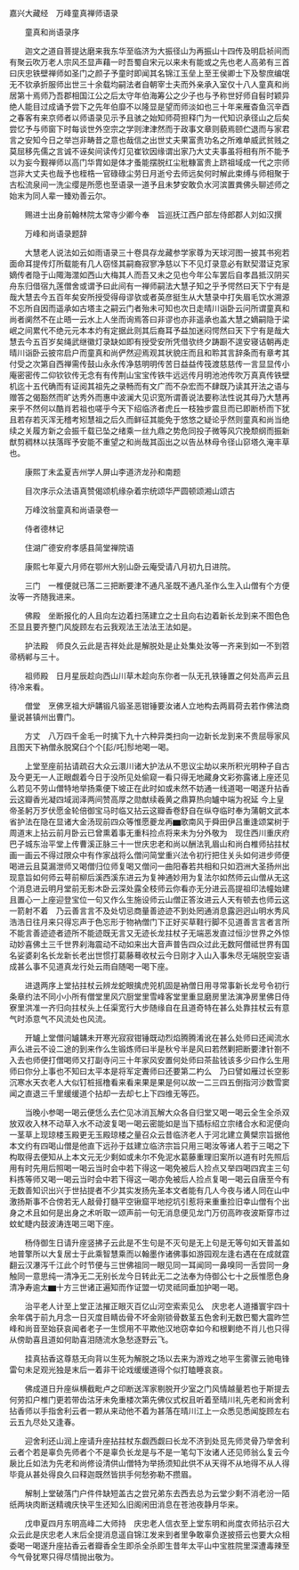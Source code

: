 <!-- { "loadSidebar": true } -->
嘉兴大藏经　万峰童真禅师语录


　　童真和尚语录序

　　迦文之道自菩提达磨来我东华至临济为大振径山为再振山十四传及明启祯间而有聚云吹万老人宗风丕显声藉一时吾蜀自宋元以来未有能或之先也老人高弟有三首曰庆忠铁壁禅师如圣门之颜子予童时即闻其名锦江玉垒上至王侯卿士下及黎庶编氓无不钦承折服师出世三十余载均嗣法者自朝宰士夫而外亲承入室仅十八人童真和尚居第十焉师乃吾郡相国江公之后太守年伯海筹公之少子也与予称世好师自髫时颖异绝人能目过成诵予尝下之先年伯靡不以隆显是望而师淡如也三十年来雁杳鱼沉辛酉之春客有来京师者以师语录见示予且骇之始知师荷担释门为一代知识承径山之后矣尝忆予与师窗下时每谈世外空宗之学则津津然而于政事文章则藐焉颐伫退而与家君言之安知今日之举岂非畴昔之意也哉信之出世丈夫果富贵功名之所难单威武贫贱之莫屈移先儒之言诚不诬矣间读传灯见崔钦因缘谓出家乃大丈夫事虽将相有所不能予以为妄今觐禅师以高门华胄如是体才蚤能摆脱红尘秕糠富贵上跻祖域成一代之宗师岂非大丈夫也哉予也桎梏一官碌碌尘劳日月逝兮去师远矣何时解此束缚与师相聚于古松流泉间一洗尘缨是所愿也至语录一道予且未梦安敢负水河滨置粪佛头聊述师之始末为同人辈一臻劝善云尔。

　　赐进士出身前翰林院太常寺少卿今奉　旨巡抚江西户部左侍郎郡人刘如汉撰

　　万峰和尚语录题辞

　　大慧老人说法如云如雨语录三十卷具存龙藏参学家尊为天球河图一披其书宛若面命耳提传灯所载能有几人窃怪其嗣裔寂寥净慈以下不见灯录意必有默契潜证克家嫡传者隐于山陬海澨如西山大梅其人而吾又未之见也今年公车罢后自孝昌抵汉阴买舟东归借宿九莲僧舍或谓予曰此间有一禅师嗣法大慧子知之乎予愕然曰天下宁有是哉大慧去今五百年矣安所授受得母谬欤或者英彦挺生从大慧录中打失眉毛饮水溯源不忘所自因而遥承如古塔主之嗣云门者殆未可知也次日走晴川诣卧云问所谓童真和尚者阒然不在止晤一云水上人坐而询焉答曰非谬也亦非遥承也盖大慧之嫡嗣隐于梁岷之间累代不绝元元本本灼有定据此则其后裔耳予益加迷闷愕然曰天下宁有是哉大慧去今五百岁矣绳武继徽灯录缺如即有授受安所凭借欤终夕踌蹰不遑安寝诘朝再走晴川诣卧云披帘启户而童真和尚俨然迎焉观其状貌庄而且和聆其言辞条而有章考其付受之次第自西禅需传鼓山永永传净慈明明传苦日益益传筏渡慈慈传一言显显传小庵密密传二仰钦钦传无念有有传荆山宝宝传铁牛远远传月明池池传吹万真真传铁壁机迄十五代确而有证阅其祖先之录畅而有文广而不杂宏而不肆既乃读其开法之语与赠答之偈豁然而旷达秀外而惠中波澜大见识宽所谓善说法要称法性说其母乃大慧再来乎不然何以酷肖若祖也嗟乎今天下绍临济者虎丘一枝独步震旦而已即断桥而下犹且若存若灭浑无稽考矧慧祖之后久而鲜征其能免于悠悠之疑论乎然则童真和尚当绝续之关履方新之会振千载已坠之绪乘一丝九鼎之势危同投子微等风穴挽颓纲而振新猷剪稠林以扶落晖予安能不重望之和尚哉其函出之以告丛林母令径山窌塔久淹丰草也。

　　康熙丁未孟夏吉州学人屏山李道济龙孙和南题

　　目次序示众法语真赞偈颂机缘杂着宗统颂华严圆顿颂湘山颂古

　　万峰汶翁童真和尚语录卷一

　　侍者德林记

　　住湖广德安府孝感县简堂禅院语

　　康熙七年夏六月师在鄂州大别山卧云庵受请八月初九日进院。

　　三门　一椎便就已落二三把断要津不通凡圣既不通凡圣作么生入山僧有个方便汝等一齐随我进来。

　　佛殿　坐断报化的人且向左边着扫荡建立之士且向右边着新长龙到来不图色色丕显且要齐整门风旋顾左右云我观法王法法王法如是。

　　护法殿　师良久云此是吉祥处此是解脱处是止处集处汝等一齐来到如一不到笤帚柄郸与三十。

　　祖师殿　日月星辰趁向西山川草木趁向东你者一队无孔铁锤置之何处高声云且待冷来看。

　　僧堂　烹佛烹祖大炉韝锻凡锻圣恶钳锤要汝诸人立地构去两肩荷去若作佛法商量说甚镇州出曹门。

　　方丈　八万四千金毛一时擒下九十六种异类扫向一边新长龙到来不贵屈辱家风且图天下衲僧永脱窝臼个个[髟/吒]髿地喝一喝。

　　上堂至座前拈请疏召大众云澴川诸大护法从不思议尘劫以来所积光明种子自古及今更无一人正眼觑着今日于没所见处偷窥一看只得无地藏身文彩弥露诸上座还见么若见不劳山僧特地举扬乘便下坡正在此时如或未然不妨通一线道喝一喝遂升拈香云这瓣香光凝四域润泽两间赞高厚之勋猷续羲黄之鼎算热向罏中端为祝延
今上皇帝圣躬万岁伏愿金轮倍御宝马时临又拈云这瓣香卷舒自在纵夺临时奉为蒲朝文武本省护法在隐在显诸大金汤现前四众等惟愿夔龙再▆歌南风于舜田伊吕重逢颂棠树于周道末上拈云前月卧云已曾熏着事无重科捡点将来未为分外敬为　现住西川重庆府巴子城东治平堂上传曹溪正脉三十一世庆忠老和尚以酬法乳眉山和尚白椎师拈拄杖画一画云不得过限众中有作家战将么僧问简堂重兴法令初行把住关头如何进步师便喝进云且莫漏泄师又喝僧归位师复喝又僧问一曲阳春若共相和只如泗洲大圣扬州出现意旨如何师云萼前柳后溪西溪东进云为复神通妙用为复法尔如然师云山僧从无这个消息进云明月堂前无影木卧云深处露全枝师云你看亦无分进云高提祖印法幢始建且置心一上座迎登宝位一句又作么生施设师云山僧正答汝进云人天有顿去也师云这一箭射不着　乃云善言言不及处切忌商量善迹迹不到处罔通消息露迥迥山明水秀风浩浩日往月来只得忘声于色忘形于物衲僧门下正好买草鞋行脚不见道善言言者言所不能言善迹迹者迹所不能迹既无言又无迹长龙拄杖子无端恶发直过恒沙世界之外惊动妙喜佛土三千世界刹海震动不动如来出大音声普告四众过此无数阿僧祗世界有国名娑婆刹名长龙新长老出世惯打葛藤蓦收杖云今日刚才入山入事朱尽无端脱空妄语成甚么事不见道真龙行处云雨自随喝一喝下座。

　　进退两序上堂拈拄杖云辨龙蛇眼擒虎兕机固是衲僧日用寻常事新长龙号令初行条章约法不同小小所有僧堂里风穴厨堂里雪峰客堂里重显磨房里法演净房里佛日侍寮里洪准一齐归向拄杖头上任渠宽行大步随缘自在且道奇特在甚么处靠拄杖云有意气时添意气不风流处也风流。

　　开罏上堂僧问罏韝未开寒光寂寂钳锤既动烈焰腾腾淆讹在甚么处师曰还闻流水声么进云不设二途的到来作么生锻炼师曰半是秋兮半是风曰若然剿把断要津针劄不入去也师便打僧喝师又打副寺问三十年家风安置何处师曰茶盐钱该多少曰作么生用师曰你分上事也不知曰太平本是将军定聻师曰还要第二杓么　乃曰譬如雁过长空影沉寒水天衣老人大似钉桩摇橹看来看来果是果是何以故一二三四五倒指河沙数雪窦闻之直退三千里缓缓道个拈却一去却七上下四维无等匹。

　　当晚小参喝一喝云便恁么去伫见冰消瓦解大众各自归堂又喝一喝云全生全杀双放双收入林不动草入水不动波复喝一喝云密能如是当下插标绍立宗绪合水和泥便向一茎草上现琼楼玉殿更无玉殿琼楼之量召众云昔临济老人于河北建立黄檗宗旨据他本文约有四喝山僧是他直下远孙于兹建立临济宗旨只用三喝汝等诸人若于三喝之下构取得去便知从上本文元无少剩如或未尔不免泥水葛藤重理旧案所以道有时先照后用有时先用后照喝一喝云当时会中若下得这一喝免被后人捡点又举四喝四宾主三句料拣等师又喝一喝云当时会中若下得这一喝亦免被后人捡点复喝一喝云自唐至今有无数善知识出兴于世拈提者不少其实发扬先圣本文者能有几人今夜与诸人同在山中激扬斯事不合傍若无人敲骨打髓平空锹窟平地挖坑引惹将来重重捡旧幸山僧有个出身之术且如何是出身之术听取一颂声前一句无消息便见龙门万仞高昨夜波斯穿市过蚊虻睫内鼓波涛连喝三喝下座。

　　杨侍御生日请升座竖拂子云此是不生句是不灭句是无上句是无等句如天普盖如地普擎所以大复居士于此乘智慧乘而以翰墨作诸佛事如游园观左逢右遇在在成就霆翻云汉瀑泻千江此个时节便与三世佛祖同一眼见同一耳闻同一鼻嗅同一舌尝同一身触同一意思纯一清净无二无别长龙今日转此无二之法奉为侍御公七十之辰惟愿色身清净寿逾太▆十方三世诸正遍知而作证盟一切灵祗同垂加护喝一喝。

　　治平老人计至上堂正法摧正眼灭百亿山河空索索见么　庆忠老人道播寰宇四十余年偶于前九月念一日灭度目睛齿骨不坏金刚锁骨数茎五色舍利无数巴蜀大震昨竺峰和尚音至始获哀闻者老子一生惯用不平欺他汉地窃幸如今和根剿绝不肖儿也只得从傍助喜且道如何助喜泪随流水急愁逐野云飞。

　　挂真拈香这尊慈无向背以生死为解脱之场以去来为游戏之地平生雾骤云驰电锋雷句未足观光独是末后一着非干论戏缓缓道得个似打瞌睡哀哀。

　　佛成道日升座纵横截毗卢之印断送浑家剔脱开少室之门风情越量若也于斯提去何劳扣户椎门更若带齿沽牙未免重楼次第先佛仪式权且听着至晴川礼先老和尚舍利拈香师以手指舍利云者一颗从来动他不着为甚落在晴川江上一众悉见悉闻旋顾左右云五九尽处又逢春。

　　迎舍利还山润上座请升座拈拄杖东觑西觑曰长龙不济到处觅先师灵骨乃举舍利云者个若是辜负先师者个不是辜负长龙是与不是一笔勾下汝诸人还见师翁么复云今扆比丘如法为先老和尚修设清供山僧特为举扬须知此供不从天得不从地得不从人得毕竟从甚处得良久曰释迦既然皆拱手何愁弥勒不攒眉。

　　解制上堂破落门户件件缺短盖古之尝兄弟东去西去总为云堂少剩不消老汾一陌纸两块肉断送精魂庆快平生还知么旧阁闲田消息在苍池夜静月华来。

　　戊申夏四月东明高峰二大师持　庆忠老人信衣至上堂东明和尚度衣师拈示召大众云此是庆忠老人末后全提消息遥自锦江发来到者里争敢辜负遂披搭云也要大众相委喝一喝遂升座拈香云者瓣香全生即杀全杀即生昔年太平山中宝胜院里深遭毒辣至今气骨犹寒只得尽情抛出敬为。

